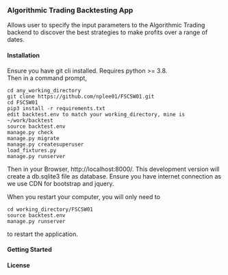 ### Algorithmic Trading Backtesting App

Allows user to specify the input parameters to the Algorithmic Trading backend to discover the 
best strategies to make profits over a range of dates. 

#### Installation

Ensure you have git cli installed. Requires python >= 3.8.  
Then in a command prompt, 

    cd any_working_directory
    git clone https://github.com/nplee01/FSCSW01.git
    cd FSCSW01
    pip3 install -r requirements.txt
    edit backtest.env to match your working_directory, mine is ~/work/backtest
    source backtest.env
    manage.py check
    manage.py migrate
    manage.py createsuperuser
    load_fixtures.py
    manage.py runserver

Then in your Browser, http://localhost:8000/. This development version will
create a db.sqlite3 file as database. Ensure you have internet connection as we use CDN for bootstrap and jquery.

When you restart your computer, you will only need to

    cd working_directory/FSCSW01
    source backtest.env
    manage.py runserver

to restart the application.

#### Getting Started

#### License
